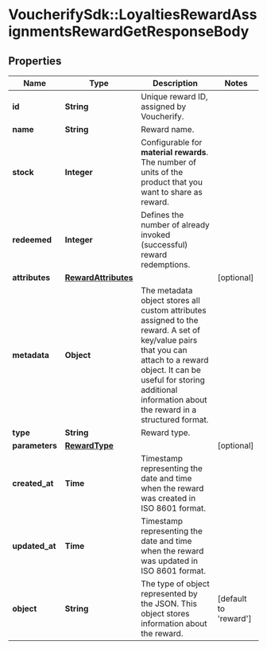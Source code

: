 # VoucherifySdk::LoyaltiesRewardAssignmentsRewardGetResponseBody

## Properties

| Name | Type | Description | Notes |
| ---- | ---- | ----------- | ----- |
| **id** | **String** | Unique reward ID, assigned by Voucherify. |  |
| **name** | **String** | Reward name. |  |
| **stock** | **Integer** | Configurable for **material rewards**. The number of units of the product that you want to share as reward. |  |
| **redeemed** | **Integer** | Defines the number of already invoked (successful) reward redemptions.  |  |
| **attributes** | [**RewardAttributes**](RewardAttributes.md) |  | [optional] |
| **metadata** | **Object** | The metadata object stores all custom attributes assigned to the reward. A set of key/value pairs that you can attach to a reward object. It can be useful for storing additional information about the reward in a structured format. |  |
| **type** | **String** | Reward type. |  |
| **parameters** | [**RewardType**](RewardType.md) |  | [optional] |
| **created_at** | **Time** | Timestamp representing the date and time when the reward was created in ISO 8601 format. |  |
| **updated_at** | **Time** | Timestamp representing the date and time when the reward was updated in ISO 8601 format. |  |
| **object** | **String** | The type of object represented by the JSON. This object stores information about the reward. | [default to &#39;reward&#39;] |


